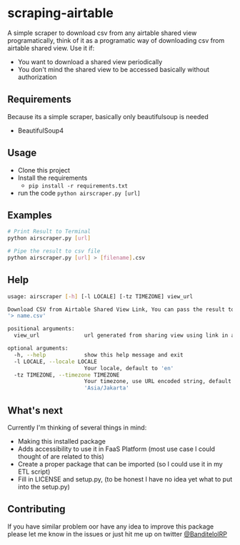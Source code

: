 # scraping-airtable
A simple scraper to download csv from any airtable shared view programatically, think of it as a programatic way of downloading csv from airtable shared view.
Use it if:
- You want to download a shared view periodically
- You don't mind the shared view to be accessed basically without authorization

## Requirements
Because its a simple scraper, basically only beautifulsoup is needed
- BeautifulSoup4

## Usage
- Clone this project
- Install the requirements
  - `pip install -r requirements.txt`
- run the code
    `python airscraper.py [url]`

## Examples
``` Bash
# Print Result to Terminal
python airscraper.py [url]

# Pipe the result to csv file
python airscraper.py [url] > [filename].csv

```

## Help
``` Bash
usage: airscraper [-h] [-l LOCALE] [-tz TIMEZONE] view_url

Download CSV from Airtable Shared View Link, You can pass the result to file using
'> name.csv'

positional arguments:
  view_url              url generated from sharing view using link in airtable

optional arguments:
  -h, --help            show this help message and exit
  -l LOCALE, --locale LOCALE
                        Your locale, default to 'en'
  -tz TIMEZONE, --timezone TIMEZONE
                        Your timezone, use URL encoded string, default to
                        'Asia/Jakarta'
```

## What's next
Currently I'm thinking of several things in mind:
- Making this installed package
- Adds accessibility to use it in FaaS Platform (most use case I could thought of are related to this)
- Create a proper package that can be imported (so I could use it in my ETL script)
- Fill in LICENSE and setup.py, (to be honest I have no idea yet what to put into the setup.py)

## Contributing
If you have similar problem oor have any idea to improve this package please let me know in the issues or just hit me up on twitter [@BanditelolRP](https://twitter.com/banditelolRP)
